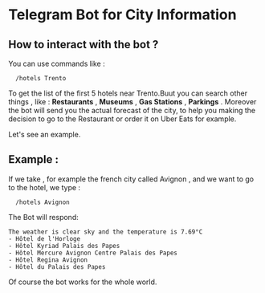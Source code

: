 # Telegram Bot for City Information

## How to interact with the bot ?

You can use commands like :
```
  /hotels Trento
```
To get the list of the first 5 hotels near Trento.Buut you can search other things , like : **Restaurants** , **Museums** , **Gas Stations** , **Parkings** .
Moreover the bot will send you the actual forecast of the city, to help you making the decision to go to the Restaurant or order it on Uber Eats for example.
 
Let's see an example.
 
## Example :
If we take , for example the french city called Avignon , and we want to go to the hotel, we type :
```
  /hotels Avignon
```
  
The Bot will respond:

```
The weather is clear sky and the temperature is 7.69°C
- Hôtel de l'Horloge
- Hôtel Kyriad Palais des Papes
- Hôtel Mercure Avignon Centre Palais des Papes
- Hôtel Regina Avignon
- Hôtel du Palais des Papes
```

Of course the bot works for the whole world.
